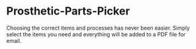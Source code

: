 # Prosthetic-Parts-Picker
Choosing the correct items and processes has never been easier. Simply select the items you need and everything will be added to a PDF file for email. 